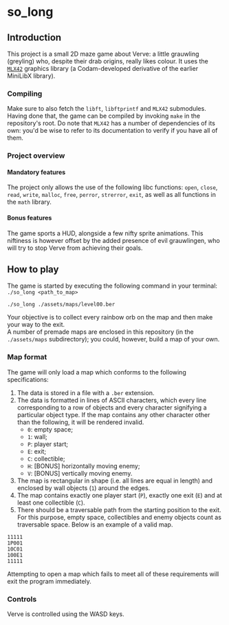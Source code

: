 # so\_long

## Introduction

This project is a small 2D maze game about Verve: a little grauwling (greyling) who, despite their drab origins, really likes colour. It uses the [`MLX42`](https://github.com/codam-coding-college/MLX42) graphics library (a Codam-developed derivative of the earlier MiniLibX library).

### Compiling

Make sure to also fetch the `libft`, `libftprintf` and `MLX42` submodules. Having done that, the game can be compiled by invoking `make` in the repository's root. Do note that `MLX42` has a number of dependencies of its own: you'd be wise to refer to its documentation to verify if you have all of them.

### Project overview

#### Mandatory features

The project only allows the use of the following libc functions: `open`, `close`, `read`, `write`, `malloc`, `free`, `perror`, `strerror`, `exit`, as well as all functions in the `math` library.

#### Bonus features

The game sports a HUD, alongside a few nifty sprite animations. This niftiness is however offset by the added presence of evil grauwlingen, who will try to stop Verve from achieving their goals.

## How to play

The game is started by executing the following command in your terminal: `./so_long <path_to_map>`
```
./so_long ./assets/maps/level00.ber
```
Your objective is to collect every rainbow orb on the map and then make your way to the exit.  
A number of premade maps are enclosed in this repository (in the `./assets/maps` subdirectory); you could, however, build a map of your own.

### Map format

The game will only load a map which conforms to the following specifications:
1. The data is stored in a file with a `.ber` extension.
2. The data is formatted in lines of ASCII characters, which every line corresponding to a row of objects and every character signifying a particular object type. If the map contains any other character other than the following, it will be rendered invalid.
	- `0`: empty space;
	- `1`: wall;
	- `P`: player start;
	- `E`: exit;
	- `C`: collectible;
	- `H`: [BONUS] horizontally moving enemy;
	- `V`: [BONUS] vertically moving enemy.
3. The map is rectangular in shape (i.e. all lines are equal in length) and enclosed by wall objects (`1`) around the edges.
4. The map contains exactly one player start (`P`), exactly one exit (`E`) and at least one collectible (`C`).
5. There should be a traversable path from the starting position to the exit. For this purpose, empty space, collectibles and enemy objects count as traversable space.
Below is an example of a valid map.
```
11111
1P001
10C01
100E1
11111
```
Attempting to open a map which fails to meet all of these requirements will exit the program immediately.

### Controls

Verve is controlled using the WASD keys.
